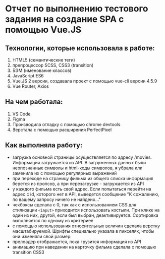 # Отчет по выполнению тестового задания на создание SPA с помощью Vue.JS

## Технологии, которые использовала в работе:
1. HTML5 (семантические теги)
2. препроцессор SCSS, CSS3 (transition)
3. БЭМ (именование классов)
4. JavaScript ES6
5. Vue.JS 2 версии, создавала проект с помощью vue-cli версии 4.5.9
6. Vue Router, Axios

## На чем работала:
1. VS Code
2. Figma
3. Производила отладку с помощью chrome devtools
4. Верстала с помощью расширения PerfectPixel

## Как выполняла работу:
- загрузка основной страницы осуществляется по адресу /movies. Информация загружается из API. В загруженных данных были неопознанные символы и html-коды символов, я убрала или заменила их с помощью регулярных выражений
- при переходе на страницу фильма из общего списка информация берется из пропсов, а при перезагрузке - загружается из API
- у каждого фильма есть свой адрес. Если попытаться перейти на адрес с id, которого нет в API, выведется сообщение "К сожалению, по вашему запросу ничего не найдено..."
- чекбоксы сделала с 0, так как с использованием CSS для стилизации `<input>` приходится использовать костыли. При клике на один из них, другой, если был выбран, деактивируется. Сортировка выполняется по одному из критериев
- с помощью использования относительных величин сделала верстку масштабируемой. Шрифты специально указала в пикселях, чтобы они изменяли свой размер
- прелоадер отображается, пока грузится информация из API
- анимацию при наведении на карточку фильма сделала с помощью transition CSS3
